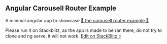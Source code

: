 ## Angular Carousell Router Example

A minimal angular app to showcase [🎠 the carousell router example 🎠](https://www.sergiutalnaci.com/carousel-router-animations/) 

Please run it on Stackblitz, as the app is made to be ran there, do not try to clone and ng serve, it will not work. 
[Edit on StackBlitz ⚡️](https://stackblitz.com/edit/angular-carousell-router)

